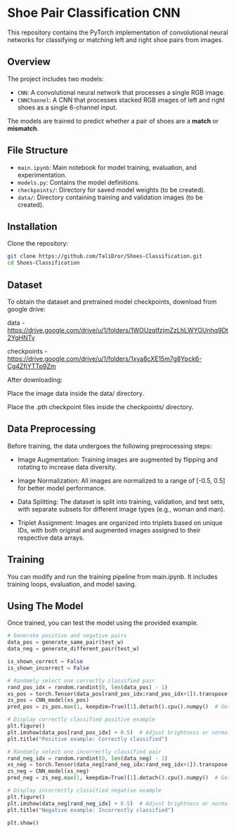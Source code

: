 
# Shoe Pair Classification CNN

This repository contains the PyTorch implementation of convolutional neural networks for classifying or matching left and right shoe pairs from images.

## Overview

The project includes two models:
- `CNN`: A convolutional neural network that processes a single RGB image.
- `CNNChannel`: A CNN that processes stacked RGB images of left and right shoes as a single 6-channel input.

The models are trained to predict whether a pair of shoes are a **match** or **mismatch**.

## File Structure

- `main.ipynb`: Main notebook for model training, evaluation, and experimentation.
- `models.py`: Contains the model definitions.
- `checkpoints/`: Directory for saved model weights (to be created).
- `data/`: Directory containing training and validation images (to be created).

## Installation

Clone the repository:
   ```bash
   git clone https://github.com/TaliDror/Shoes-Classification.git
   cd Shoes-Classification
```

## Dataset

To obtain the dataset and pretrained model checkpoints, download from google drive: 

data - https://drive.google.com/drive/u/1/folders/1WOUzqIfzjmZzLhLWYOUnhq9Dt2YgHNTv

checkpoints - https://drive.google.com/drive/u/1/folders/1xya8cXE15m7g8Ypck6-Cg4ZfjYTTp9Zm

After downloading:

Place the image data inside the data/ directory.

Place the .pth checkpoint files inside the checkpoints/ directory.

## Data Preprocessing

Before training, the data undergoes the following preprocessing steps:

 - Image Augmentation: Training images are augmented by flipping and rotating to increase data diversity.

 - Image Normalization: All images are normalized to a range of [-0.5, 0.5] for better model performance.

 - Data Splitting: The dataset is split into training, validation, and test sets, with separate subsets for different image types (e.g., woman and man).

 - Triplet Assignment: Images are organized into triplets based on unique IDs, with both original and augmented images assigned to their respective data arrays.

## Training
You can modify and run the training pipeline from main.ipynb. It includes training loops, evaluation, and model saving.

## Using The Model
Once trained, you can test the model using the provided example.
```python
# Generate positive and negative pairs
data_pos = generate_same_pair(test_w)
data_neg = generate_different_pair(test_w)

is_shown_correct = False
is_shown_incorrect = False

# Randomly select one correctly classified pair
rand_pos_idx = random.randint(0, len(data_pos) - 1)
xs_pos = torch.Tensor(data_pos[rand_pos_idx:rand_pos_idx+1]).transpose(1, 3).to(device)  # Assuming data_pos is correctly formatted
zs_pos = CNN_model(xs_pos)
pred_pos = zs_pos.max(1, keepdim=True)[1].detach().cpu().numpy()  # Get the predicted class index

# Display correctly classified positive example
plt.figure()
plt.imshow(data_pos[rand_pos_idx] + 0.5)  # Adjust brightness or normalization as needed
plt.title("Positive example: Correctly classified")

# Randomly select one incorrectly classified pair
rand_neg_idx = random.randint(0, len(data_neg) - 1)
xs_neg = torch.Tensor(data_neg[rand_neg_idx:rand_neg_idx+1]).transpose(1, 3).to(device)  # Assuming data_neg is correctly formatted
zs_neg = CNN_model(xs_neg)
pred_neg = zs_neg.max(1, keepdim=True)[1].detach().cpu().numpy()  # Get the predicted class index

# Display incorrectly classified negative example
plt.figure()
plt.imshow(data_neg[rand_neg_idx] + 0.5)  # Adjust brightness or normalization as needed
plt.title("Negative example: Incorrectly classified")

plt.show()
```
